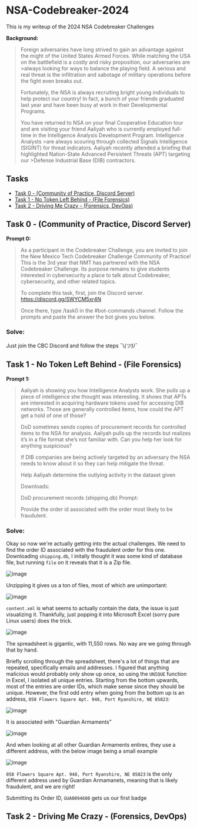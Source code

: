 # NSA-Codebreaker-2024

This is my writeup of the 2024 NSA Codebreaker Challenges

**Background:**

>Foreign adversaries have long strived to gain an advantage against the might of the United States Armed Forces. While matching the USA on the battlefield is a costly and risky proposition, our adversaries are >always looking for ways to balance the playing field. A serious and real threat is the infiltration and sabotage of military operations before the fight even breaks out.
>
>Fortunately, the NSA is always recruiting bright young individuals to help protect our country! In fact, a bunch of your friends graduated last year and have been busy at work in their Developmental Programs.
>
>You have returned to NSA on your final Cooperative Education tour and are visiting your friend Aaliyah who is currently employed full-time in the Intelligence Analysis Development Program. Intelligence Analysts >are always scouring through collected Signals Intelligence (SIGINT) for threat indicators. Aaliyah recently attended a briefing that highlighted Nation-State Advanced Persistent Threats (APT) targeting our >Defense Industrial Base (DIB) contractors.

## Tasks
- [Task 0 - (Community of Practice, Discord Server)](#task-0---community-of-practice-discord-server)
- [Task 1 - No Token Left Behind - (File Forensics)](#task-1---no-token-left-behind---file-forensics)
- [Task 2 - Driving Me Crazy - (Forensics, DevOps)](#task-2---driving-me-crazy---forensics-devops)

## Task 0 - (Community of Practice, Discord Server)

**Prompt 0:**


>As a participant in the Codebreaker Challenge, you are invited to join the New Mexico Tech Codebreaker Challenge Community of Practice!
>This is the 3rd year that NMT has partnered with the NSA Codebreaker Challenge. Its purpose remains to give students interested in cybersecurity
>a place to talk about Codebreaker, cybersecurity, and other related topics.
>
>To complete this task, first, join the Discord server. https://discord.gg/SWYCM5xr4N
>
>Once there, type /task0 in the #bot-commands channel. Follow the prompts and paste the answer the bot gives you below.

### Solve:

Just join the CBC Discord and follow the steps ¯\\_(ツ)_/¯

## Task 1 - No Token Left Behind - (File Forensics)

**Prompt 1:**


>Aaliyah is showing you how Intelligence Analysts work. She pulls up a piece of intelligence she thought was interesting. It
>shows that APTs are interested in acquiring hardware tokens used for accessing DIB networks. Those are generally controlled items,
>how could the APT get a hold of one of those?
>
>DoD sometimes sends copies of procurement records for controlled items to the NSA for analysis. Aaliyah pulls up the records but realizes
>it’s in a file format she’s not familiar with. Can you help her look for anything suspicious?
>
>If DIB companies are being actively targeted by an adversary the NSA needs to know about it so they can help mitigate the threat.
>
>Help Aaliyah determine the outlying activity in the dataset given
>
>Downloads:
>
>DoD procurement records (shipping.db)
>Prompt:
>
>Provide the order id associated with the order most likely to be fraudulent.

### Solve:

Okay so now we're actually getting into the actual challenges. We need to find the order ID associated with the fraudulent order for this one. Downloading `shipping.db`, I initally thought it was some kind of database file, but running `file` on it reveals that it is a Zip file. 

![image](https://github.com/user-attachments/assets/92c33ad0-5226-4ad3-b326-d2a3c8a5f2ee)

Unzipping it gives us a ton of files, most of which are unimportant:

![image](https://github.com/user-attachments/assets/f48b6011-a501-4c99-ba98-f0c7d3433bf2)

`content.xml` is what seems to actually contain the data, the issue is just visualizing it. Thankfully, just popping it into Microsoft Excel (sorry pure Linux users) does the trick. 

![image](https://github.com/user-attachments/assets/92056065-5819-4621-8ec0-9ffdd73d5789)

The spreadsheet is gigantic, with 11,550 rows. No way are we going through that by hand. 

Briefly scrolling through the spreadsheet, there's a lot of things that are repeated, specifically emails and addresses. I figured that anything malicious would probably only show up once, so using the `UNIQUE` function in Excel, I isolated all unique entries. Starting from the bottom upwards, most of the entries are order IDs, which make sense since they should be unique. However, the first odd entry when going from the bottom up is an address, `058 Flowers Square Apt. 948, Port Ryanshire, NE 05823`:

![image](https://github.com/user-attachments/assets/b8bee599-c93d-4f70-be84-7218605ff687)

It is associated with "Guardian Armaments"

![image](https://github.com/user-attachments/assets/2442407c-9849-4689-ab67-105890b04f90)

And when looking at all other Guardian Armaments entires, they use a different address, with the below image being a small example

![image](https://github.com/user-attachments/assets/990e3852-c2f4-46b4-9e61-09f629b7b70f)

`058 Flowers Square Apt. 948, Port Ryanshire, NE 05823` is the only different address used by Guardian Armamanets, meaning that is likely fraudulent, and we are right!

Submitting its Order ID, `GUA0094608` gets us our first badge

## Task 2 - Driving Me Crazy - (Forensics, DevOps)





